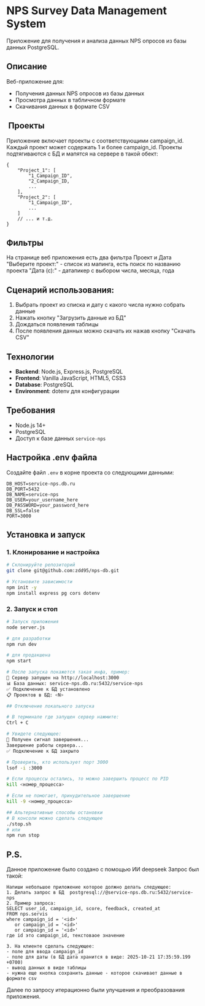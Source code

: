 # NPS Survey Data Management System

Приложение для получения и анализа данных NPS опросов из базы данных PostgreSQL.

## Описание

Веб-приложение для:
- Получения данных NPS опросов из базы данных
- Просмотра данных в табличном формате
- Скачивания данных в формате CSV

##  Проекты

Приложение включает проекты с соответствующими campaign_id.
Каждый проект может содержать 1 и более campaign_id.
Проекты подтягиваются с БД и мапятся на сервере в такой обект:
```
{
    "Project_1": [
        "1_Campaign_ID",
        "2_Campaign_ID,
        ...
    ],
    "Project_2": [
        "1_Campaign_ID",
        ...
    ]
    // ... и т.д.
}
```

## Фильтры

На странице веб приложения есть два фильтра Проект и Дата
"Выберите проект:" - список из мапинга, есть поиск по названию проекта
"Дата (с):" - датапикер с выбором числа, месяца, года

## Сценарий использования:

1. Выбрать проект из списка и дату с какого числа нужно собрать данные
2. Нажать кнопку "Загрузить данные из БД"
3. Дождаться появления таблицы
4. После появления данных можно скачать их нажав кнопку "Скачать CSV"

## Технологии

- **Backend**: Node.js, Express.js, PostgreSQL
- **Frontend**: Vanilla JavaScript, HTML5, CSS3
- **Database**: PostgreSQL
- **Environment**: dotenv для конфигурации

## Требования

- Node.js 14+
- PostgreSQL
- Доступ к базе данных `service-nps`

## Настройка .env файла

Создайте файл `.env` в корне проекта со следующими данными:
```env
DB_HOST=service-nps.db.ru
DB_PORT=5432
DB_NAME=service-nps
DB_USER=your_username_here
DB_PASSWORD=your_password_here
DB_SSL=false
PORT=3000
```

## Установка и запуск

### 1. Клонирование и настройка

```bash
# Склонируйте репозиторий
git clone git@github.com:zdd95/nps-db.git

# Установите зависимости
npm init -y
npm install express pg cors dotenv
```
### 2. Запуск и стоп

```bash
# Запуск приложения
node server.js

# для разработки
npm run dev

# для продакшена
npm start

# После запуска покажется такая инфа, пример:
🚀 Сервер запущен на http://localhost:3000
📊 База данных: service-nps.db.ru:5432/service-nps
✅ Подключение к БД установлено
📋 Проектов в БД: <N>

## Отключение локального запуска

# В терминале где запущен сервер нажмите:
Ctrl + C

# Увидете следующее:
🛑 Получен сигнал завершения...
Завершение работы сервера...
✅ Подключение к БД закрыто

# Проверить, кто использует порт 3000
lsof -i :3000

# Если процессы остались, то можно завершить процесс по PID
kill <номер_процесса>

# Если не помогает, принудительное завершение
kill -9 <номер_процесса>

## Альтернативные способы остановки
# В консоли можно сделать следующее
./stop.sh
# или
npm run stop
```

## P.S.

Данное приложение было создано с помощью ИИ deepseek
Запрос был такой:
 ```
Напиши небольшое приложение которое должно делать следующее:
1. Делать запрос в БД  postgresql://@service-nps.db.ru:5432/service-nps
2. Пример запроса:
SELECT user_id, campaign_id, score, feedback, created_at
FROM nps.servis
where campaign_id = '<id>'
	or campaign_id = '<id>'
	or campaign_id = '<id>'
где id это campaign_id, текстоваое значение

3. На клиенте сделать следующее:
- поле для ввода campaign_id
- поле для даты (в БД дата хранится в виде: 2025-10-21 17:35:59.199 +0700)
- вывод данных в виде таблицы
- нужна еще кнопка сохранить данные - которое скачивает данные в формате csv
```
Далее по запросу итерационно были улучшения и преобразования приложения.

